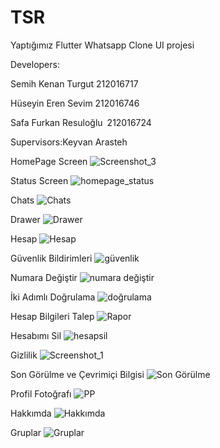 # TSR
Yaptığımız Flutter Whatsapp Clone UI projesi 

Developers:

Semih Kenan Turgut 212016717

Hüseyin Eren Sevim 212016746

Safa Furkan Resuloğlu 212016724

Supervisors:Keyvan Arasteh

HomePage Screen
![Screenshot_3](https://user-images.githubusercontent.com/115027565/213636925-ed924c77-25d8-42fe-9766-74008cff6c56.png)

Status Screen
![homepage_status](https://user-images.githubusercontent.com/115027565/213636970-fcfffadc-5013-4117-8182-5961fe7ff233.png)

Chats
![Chats](https://user-images.githubusercontent.com/115027565/213637342-92b67291-88ac-46ce-a4ca-2c0d97282ff7.png)

Drawer
![Drawer](https://user-images.githubusercontent.com/115027565/213637026-fb7c5c21-3a11-490e-87a8-5bc862a21f4f.png)

Hesap
![Hesap](https://user-images.githubusercontent.com/115027565/213637138-ad1fd543-6051-4c96-b5e1-2fc77e0e7e7e.png)

Güvenlik Bildirimleri
![güvenlik](https://user-images.githubusercontent.com/115027565/213637408-2215cd87-3794-474e-b507-45d134c8cbdb.png)

Numara Değiştir
![numara değiştir](https://user-images.githubusercontent.com/115027565/213637436-bd099870-7ffd-4fea-9cc4-c754f47cd25a.png)

İki Adımlı Doğrulama
![doğrulama](https://user-images.githubusercontent.com/115027565/213637525-bd07dfdd-ee95-4e6c-86f4-3bb360e189ea.png)

Hesap Bilgileri Talep
![Rapor](https://user-images.githubusercontent.com/115027565/213637664-c0e46d17-e0ca-40ec-a415-d4ec44cc800c.png)

Hesabımı Sil
![hesapsil](https://user-images.githubusercontent.com/115027565/213637711-7671c26f-7a22-4456-a5ed-b129d1d26805.png)

Gizlilik
![Screenshot_1](https://user-images.githubusercontent.com/115027565/213638788-4e5aee1b-5da9-4561-940e-5544cf929531.png)

Son Görülme ve Çevrimiçi Bilgisi
![Son Görülme](https://user-images.githubusercontent.com/115027565/213637815-e8c04fbe-c2d9-4ef8-96c7-475cb6b17715.png)

Profil Fotoğrafı
![PP](https://user-images.githubusercontent.com/115027565/213637844-1ab2f81e-1df8-4d9e-bead-2b380e24811c.png)

Hakkımda
![Hakkımda](https://user-images.githubusercontent.com/115027565/213637946-41d2858f-81e4-49ef-8b3e-b9fc55a4213e.png)

Gruplar
![Gruplar](https://user-images.githubusercontent.com/115027565/213638102-d5f13475-bca8-41db-a143-3a165095065a.png)


















